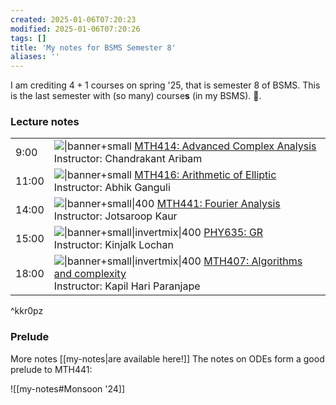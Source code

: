```yaml
---
created: 2025-01-06T07:20:23
modified: 2025-01-06T07:20:26
tags: []
title: 'My notes for BSMS Semester 8'
aliases: '' 
---
```


I am crediting $4+1$ courses on spring '25, that is semester 8 of BSMS. This is the last semester with (so many) course**s** (in my BSMS). 🥹.

### Lecture notes

|       |                                                                                                                                                                                                                                                                                                                                          |
| ----- | ---------------------------------------------------------------------------------------------------------------------------------------------------------------------------------------------------------------------------------------------------------------------------------------------------------------------------------------- |
| 9:00  | ![\|banner+small](https://peterbiber.github.io/viscomplexr/articles/viscomplexr-vignette_for_website_files/figure-html/figure_3-1.png)  [MTH414: Advanced Complex Analysis](https://drive.google.com/open?id=102Zyk2QTI5vOmtA6j0vrnuUmK_JaItB1&usp=drive_fs) <br>Instructor: Chandrakant Aribam                                          |
| 11:00 | ![\|banner+small](https://upload.wikimedia.org/wikipedia/commons/thumb/d/d5/Lattice_torsion_points.svg/1280px-Lattice_torsion_points.svg.png) [MTH416: Arithmetic of Elliptic](https://drive.google.com/open?id=104zalLaQSoa7IL7svSCacX2OTNX0J9tT&usp=drive_fs)<br>Instructor: Abhik Ganguli                                             |
| 14:00 | ![\|banner+small\|400](https://i.imgur.com/pvODHuw.png) [MTH441: Fourier Analysis](https://drive.google.com/open?id=10951Da7aVR9eNKoP8WHBXAQdTRBgQqOr&usp=drive_fs)<br>Instructor: Jotsaroop Kaur                                                                                                                                        |
| 15:00 | ![\|banner+small\|invertmix\|400](https://tikz.net/wp-content/uploads/2021/10/relativity_penrose_diagram-007.png) [PHY635: GR](https://drive.google.com/open?id=106krAwwmzmM3SWHoD_BFEMrDRI6UoFo5&usp=drive_fs)<br>Instructor: Kinjalk Lochan                                                                                            |
| 18:00 | ![\|banner+small\|invertmix\|400](https://upload.wikimedia.org/wikipedia/commons/thumb/9/9e/Randomised_Complexity_Classes_2.svg/1920px-Randomised_Complexity_Classes_2.svg.png) [MTH407: Algorithms and complexity](https://drive.google.com/open?id=10SSxSilVz2WtJWr68rGVnBcjel6vQYC5&usp=drive_fs)<br>Instructor: Kapil Hari Paranjape |

^kkr0pz

### Prelude

More notes [[my-notes|are available here!]] The notes on ODEs form a good prelude to MTH441:

![[my-notes#Monsoon '24]]